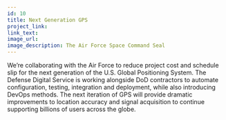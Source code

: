 ```yaml
---
id: 10
title: Next Generation GPS
project_link: 
link_text: 
image_url: 
image_description: The Air Force Space Command Seal 
---
```


We’re collaborating with the Air Force to reduce project cost and 
schedule slip for the next generation of the U.S. Global Positioning System.
The Defense Digital Service is working alongside DoD contractors to automate
configuration, testing, integration and deployment, while also introducing DevOps
methods. The next iteration of GPS will provide dramatic improvements to location 
accuracy and signal acquisition to continue supporting billions of
users across the globe.
